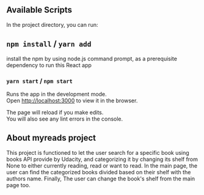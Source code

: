 ## Available Scripts

In the project directory, you can run:

## `npm install` / `yarn add`

install the npm by using node.js command prompt, as a prerequisite dependency to run this React app

### `yarn start` / `npm start`

Runs the app in the development mode.\
Open [http://localhost:3000](http://localhost:3000) to view it in the browser.

The page will reload if you make edits.\
You will also see any lint errors in the console.


## About myreads project

This project is functioned to let the user search for a specific book using books API provide by Udacity,
and categorizing it by changing its shelf from None to either currently reading, read or want to read.
In the main page, the user can find the categorized books divided based on their shelf with the authors name.
Finally, The user can change the book's shelf from the main page too.
